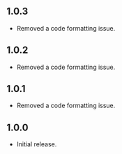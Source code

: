 ## 1.0.3

- Removed a code formatting issue.

## 1.0.2

- Removed a code formatting issue.

## 1.0.1

- Removed a code formatting issue.

## 1.0.0

- Initial release.

